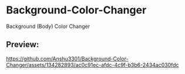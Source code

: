 # Background-Color-Changer
Background (Body) Color Changer 

## Preview:

https://github.com/Anshu3301/Background-Color-Changer/assets/134282893/ac0c91ec-afdc-4c9f-b3b6-2434ac030fdc
